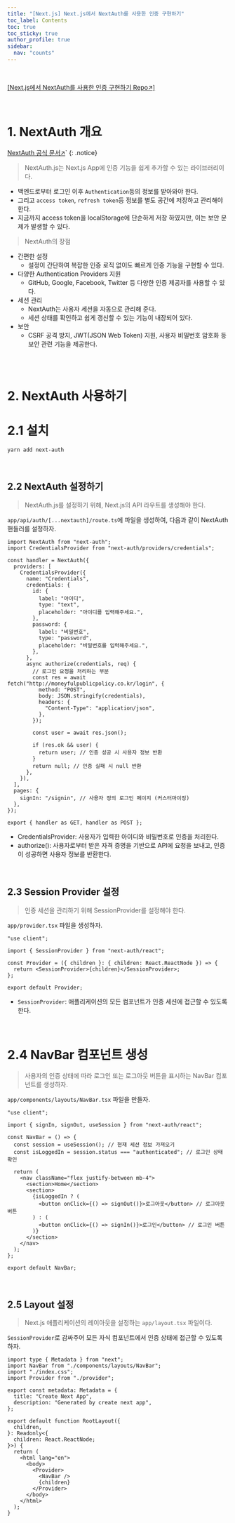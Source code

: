 ```yaml
---
title: "[Next.js] Next.js에서 NextAuth를 사용한 인증 구현하기"
toc_label: Contents
toc: true
toc_sticky: true
author_profile: true
sidebar:
  nav: "counts"
---
```


<br>

[[Next.js에서 NextAuth를 사용한 인증 구현하기 Repo↗️]](https://github.com/MyNameSieun/Nextjs-Authentication)

<br>

# 1. NextAuth 개요

[NextAuth 공식 문서↗️](https://next-auth.js.org/)`
{: .notice}

> NextAuth.js는 Next.js App에 인증 기능을 쉽게 추가할 수 있는 라이브러리이다.

- 백엔드로부터 로그인 이후 `Authentication`등의 정보를 받아와야 한다.
- 그리고 `access token`, `refresh token`등 정보를 별도 공간에 저장하고 관리해야 한다.
- 지금까지 access token을 localStorage에 단순하게 저장 하였지만, 이는 보안 문제가 발생할 수 있다.

> NextAuth의 장점

- 간편한 설정
  - 설정이 간단하여 복잡한 인증 로직 없이도 빠르게 인증 기능을 구현할 수 있다.
- 다양한 Authentication Providers 지원
  - GitHub, Google, Facebook, Twitter 등 다양한 인증 제공자를 사용할 수 있다.
- 세션 관리
  - NextAuth는 사용자 세션을 자동으로 관리해 준다.
  - 세션 상태를 확인하고 쉽게 갱신할 수 있는 기능이 내장되어 있다.
- 보안
  - CSRF 공격 방지, JWT(JSON Web Token) 지원, 사용자 비밀번호 암호화 등 보안 관련 기능을 제공한다.

<br><br>

# 2. NextAuth 사용하기

# 2.1 설치

```shell
yarn add next-auth
```

<br>

## 2.2 NextAuth 설정하기

> NextAuth.js를 설정하기 위해, Next.js의 API 라우트를 생성해야 한다.

`app/api/auth/[...nextauth]/route.ts`에 파일을 생성하여, 다음과 같이 NextAuth 핸들러를 설정하자.

```tsx
import NextAuth from "next-auth";
import CredentialsProvider from "next-auth/providers/credentials";

const handler = NextAuth({
  providers: [
    CredentialsProvider({
      name: "Credentials",
      credentials: {
        id: {
          label: "아이디",
          type: "text",
          placeholder: "아이디를 입력해주세요.",
        },
        password: {
          label: "비밀번호",
          type: "password",
          placeholder: "비밀번호를 입력해주세요.",
        },
      },
      async authorize(credentials, req) {
        // 로그인 요청을 처리하는 부분
        const res = await fetch("http://moneyfulpublicpolicy.co.kr/login", {
          method: "POST",
          body: JSON.stringify(credentials),
          headers: {
            "Content-Type": "application/json",
          },
        });

        const user = await res.json();

        if (res.ok && user) {
          return user; // 인증 성공 시 사용자 정보 반환
        }
        return null; // 인증 실패 시 null 반환
      },
    }),
  ],
  pages: {
    signIn: "/signin", // 사용자 정의 로그인 페이지 (커스터마이징)
  },
});

export { handler as GET, handler as POST };
```

- CredentialsProvider: 사용자가 입력한 아이디와 비밀번호로 인증을 처리한다.
- authorize(): 사용자로부터 받은 자격 증명을 기반으로 API에 요청을 보내고, 인증이 성공하면 사용자 정보를 반환한다.

<br>

## 2.3 Session Provider 설정

> 인증 세션을 관리하기 위해 SessionProvider를 설정해야 한다.

`app/provider.tsx` 파일을 생성하자.

```tsx
"use client";

import { SessionProvider } from "next-auth/react";

const Provider = ({ children }: { children: React.ReactNode }) => {
  return <SessionProvider>{children}</SessionProvider>;
};

export default Provider;
```

- `SessionProvider`: 애플리케이션의 모든 컴포넌트가 인증 세션에 접근할 수 있도록 한다.

<br>

# 2.4 NavBar 컴포넌트 생성

> 사용자의 인증 상태에 따라 로그인 또는 로그아웃 버튼을 표시하는 NavBar 컴포넌트를 생성하자.

`app/components/layouts/NavBar.tsx` 파일을 만들자.

```tsx
"use client";

import { signIn, signOut, useSession } from "next-auth/react";

const NavBar = () => {
  const session = useSession(); // 현재 세션 정보 가져오기
  const isLoggedIn = session.status === "authenticated"; // 로그인 상태 확인

  return (
    <nav className="flex justify-between mb-4">
      <section>Home</section>
      <section>
        {isLoggedIn ? (
          <button onClick={() => signOut()}>로그아웃</button> // 로그아웃 버튼
        ) : (
          <button onClick={() => signIn()}>로그인</button> // 로그인 버튼
        )}
      </section>
    </nav>
  );
};

export default NavBar;
```

<br>

## 2.5 Layout 설정

> Next.js 애플리케이션의 레이아웃을 설정하는 `app/layout.tsx` 파일이다.

`SessionProvider`로 감싸주어 모든 자식 컴포넌트에서 인증 상태에 접근할 수 있도록 하자.

```tsx
import type { Metadata } from "next";
import NavBar from "./components/layouts/NavBar";
import "./index.css";
import Provider from "./provider";

export const metadata: Metadata = {
  title: "Create Next App",
  description: "Generated by create next app",
};

export default function RootLayout({
  children,
}: Readonly<{
  children: React.ReactNode;
}>) {
  return (
    <html lang="en">
      <body>
        <Provider>
          <NavBar />
          {children}
        </Provider>
      </body>
    </html>
  );
}
```

<br>
